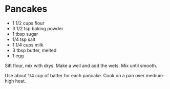 # Pancakes

* 1 1/2 cups flour
* 3 1/2 tsp baking powder
* 1 tbsp sugar
* 1/4 tsp salt
* 1 1/4 cups milk
* 3 tbsp butter, melted
* 1 egg

Sift flour, mix with drys.
Make a well and add the wets.
Mix until smooth.

Use about 1/4 cup of batter for each pancake.
Cook on a pan over medium-high heat.
